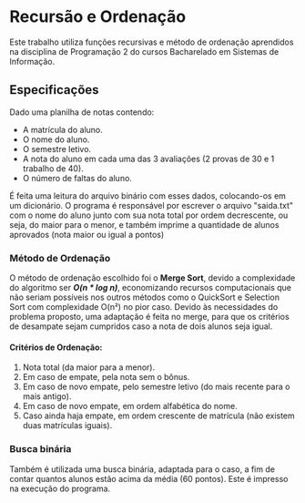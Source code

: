 # Recursão e Ordenação
Este trabalho utiliza funções recursivas e método de ordenação aprendidos na disciplina de Programação 2 do cursos Bacharelado em Sistemas de Informação.

## Especificações
Dado uma planilha de notas contendo:

- A matrícula do aluno.
- O nome do aluno.
- O semestre letivo.
- A nota do aluno em cada uma das 3 avaliações (2 provas de 30 e 1 trabalho de 40).
- O número de faltas do aluno.

É feita uma leitura do arquivo binário com esses dados, colocando-os em um dicionário. 
O programa é responsável por escrever o arquivo "saida.txt" com o nome do aluno junto com sua nota total por ordem decrescente, ou seja, do maior para o menor, e também imprime a quantidade de alunos aprovados (nota maior ou igual a 
 pontos)
 
### Método de Ordenação
O método de ordenação escolhido foi o **Merge Sort**, devido a complexidade do algoritmo ser **_O(n * log n)_**, economizando recursos computacionais que não seriam possíveis nos outros métodos como o QuickSort e Selection Sort com complexidade O(n²) no pior caso.
Devido às necessidades do problema proposto, uma adaptação é feita no merge, para que os critérios de desampate sejam cumpridos caso a nota de dois alunos seja igual.

#### Critérios de Ordenação:
1) Nota total (da maior para a menor).
2) Em caso de empate, pela nota sem o bônus.
3) Em caso de novo empate, pelo semestre letivo (do mais recente para o mais
antigo).
4) Em caso de novo empate, em ordem alfabética do nome.
5) Caso ainda haja empate, em ordem crescente de matrícula (não existem duas
matrículas iguais).

### Busca binária
Também é utilizada uma busca binária, adaptada para o caso, a fim de contar quantos alunos estão acima da média (60 pontos). Este é impresso na execução do programa.

